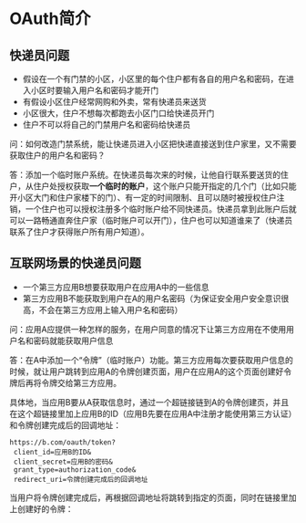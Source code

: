 # OAuth简介

## 快递员问题

* 假设在一个有门禁的小区，小区里的每个住户都有各自的用户名和密码，在进入小区时要输入用户名和密码才能开门
* 有假设小区住户经常网购和外卖，常有快递员来送货
* 小区很大，住户不想每次都跑去小区门口给快递员开门
* 住户不可以将自己的门禁用户名和密码给快递员

问：如何改造门禁系统，能让快递员进入小区把快递直接送到住户家里，又不需要获取住户的用户名和密码？

答：添加一个临时账户系统。在快递员每次来的时候，让他自行联系要送货的住户，从住户处授权获取**一个临时的账户**，这个账户只能开指定的几个门（比如只能开小区大门和住户家楼下的门）、有一定的时间限制、且可以随时被授权住户注销，一个住户也可以授权注册多个临时账户给不同快递员。快递员拿到此账户后就可以一路畅通直奔住户家（临时账户可以开门），住户也可以知道谁来了（快递员联系了住户才获得账户所有用户知道）。

## 互联网场景的快递员问题

* 一个第三方应用B想要获取用户在应用A中的一些信息
* 第三方应用B不能获取到用户在A的用户名密码（为保证安全用户安全意识很高，不会在第三方应用上输入用户名和密码）

问：应用A应提供一种怎样的服务，在用户同意的情况下让第三方应用在不使用用户名和密码就能获取用户信息

答：在A中添加一个“令牌”（临时账户）功能。第三方应用每次要获取用户信息的时候，就让用户跳转到应用A的令牌创建页面，用户在应用A的这个页面创建好令牌后再将令牌交给第三方应用。

具体地，当应用B要从A获取信息时，通过一个超链接链到A的令牌创建页，并且在这个超链接里加上应用B的ID（应用B先要在应用A中注册才能使用第三方认证）和令牌创建完成后的回调地址：

```url
https://b.com/oauth/token?
 client_id=应用B的ID&
 client_secret=应用B的密码&
 grant_type=authorization_code&
 redirect_uri=令牌创建完成后的回调地址
```

当用户将令牌创建完成后，再根据回调地址将跳转到指定的页面，同时在链接里加上创建好的令牌：

